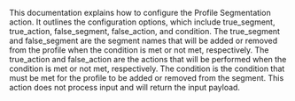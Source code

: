 This documentation explains how to configure the Profile Segmentation action. It outlines the configuration options, which include true_segment, true_action, false_segment, false_action, and condition. The true_segment and false_segment are the segment names that will be added or removed from the profile when the condition is met or not met, respectively. The true_action and false_action are the actions that will be performed when the condition is met or not met, respectively. The condition is the condition that must be met for the profile to be added or removed from the segment. This action does not process input and will return the input payload.